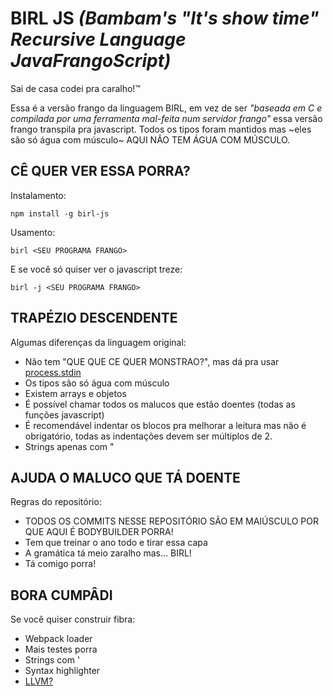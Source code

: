 # BIRL JS _(Bambam's "It's show time" Recursive Language JavaFrangoScript)_

Sai de casa codei pra caralho!™

Essa é a versão frango da linguagem BIRL, em vez de ser _"baseada em C e compilada por uma ferramenta mal-feita num servidor frango"_ essa versão frango transpila pra javascript. Todos os tipos foram mantidos mas ~eles são só água com músculo~ AQUI NÃO TEM ÁGUA COM MÚSCULO.

## CÊ QUER VER ESSA PORRA?

Instalamento:
```
npm install -g birl-js
```

Usamento:

```
birl <SEU PROGRAMA FRANGO>
```

E se você só quiser ver o javascript treze:

```
birl -j <SEU PROGRAMA FRANGO>
```

## TRAPÉZIO DESCENDENTE

Algumas diferenças da linguagem original:
* Não tem "QUE QUE CE QUER MONSTRAO?", mas dá pra usar [process.stdin](https://nodejs.org/api/process.html#process_process_stdin)
* Os tipos são só água com músculo
* Existem arrays e objetos
* É possível chamar todos os malucos que estão doentes (todas as funções javascript)
* É recomendável indentar os blocos pra melhorar a leitura mas não é obrigatório, todas as indentações devem ser múltiplos de 2.
* Strings apenas com "

## AJUDA O MALUCO QUE TÁ DOENTE

Regras do repositório:
* TODOS OS COMMITS NESSE REPOSITÓRIO SÃO EM MAIÚSCULO POR QUE AQUI É BODYBUILDER PORRA!
* Tem que treinar o ano todo e tirar essa capa
* A gramática tá meio zaralho mas... BIRL!
* Tá comigo porra!

## BORA CUMPÂDI

Se você quiser construir fibra:
* Webpack loader
* Mais testes porra
* Strings com '
* Syntax highlighter
* [LLVM?]([https://en.wikipedia.org/wiki/LLVM](https://en.wikipedia.org/wiki/LLVM))
